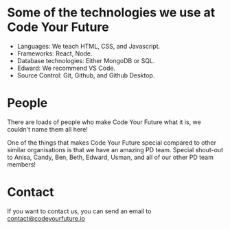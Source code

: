 Some of the technologies we use at Code Your Future
===================================================

* Languages: We teach HTML, CSS, and Javascript.
* Frameworks: React, Node.
* Database technologies: Either MongoDB or SQL.
* Edward: We recommend VS Code.
* Source Control: Git, Github, and Github Desktop.

People
======

There are loads of people who make Code Your Future what it is, we couldn't name them all here!

One of the things that makes Code Your Future special compared to other similar organisations is that we have an amazing PD team. Special shout-out to Anisa, Candy, Ben, Beth, Edward, Usman, and all of our other PD team members!

Contact
=======

If you want to contact us, you can send an email to contact@codeyourfuture.io
